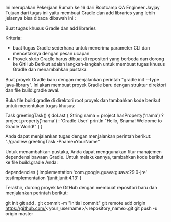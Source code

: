 Ini merupakan Pekerjaan Rumah ke 16 dari Bootcamp QA Engineer Jayjay
Tujuan dari tugas ini yaitu membuat Gradle dan add libraries yang lebih jelasnya bisa dibaca dibawah ini : 

Buat tugas khusus Gradle dan add libraries

Kriteria:
- buat tugas Gradle sederhana untuk menerima parameter CLI dan mencetaknya dengan pesan ucapan
- Proyek skrip Gradle harus dibuat di repositori yang berbeda dan dorong ke GitHub
Berikut adalah langkah-langkah untuk membuat tugas khusus Gradle dan menambahkan pustaka:

Buat proyek Gradle baru dengan menjalankan perintah "gradle init --type java-library". Ini akan membuat proyek Gradle baru dengan struktur direktori dan file build.gradle awal.

Buka file build.gradle di direktori root proyek dan tambahkan kode berikut untuk menentukan tugas khusus:

Task greetingTask() {
    doLast {
        String nama = project.hasProperty('nama') ? project.property('nama') : 'Gradle User'
        println "Hello, $nama! Welcome to Gradle World!"
    }
}

Anda dapat menjalankan tugas dengan menjalankan perintah berikut: "./gradlew greetingTask -Pname=YourName"

Untuk menambahkan pustaka, Anda dapat menggunakan fitur manajemen dependensi bawaan Gradle. Untuk melakukannya, tambahkan kode berikut ke file build.gradle Anda:

dependencies {
implementation 'com.google.guava:guava:29.0-jre'
testImplementation 'junit:junit:4.13'
}

Terakhir, dorong proyek ke GitHub dengan membuat repositori baru dan menjalankan perintah berikut:

git init
git add .
git commit -m "Initial commit"
git remote add origin https://github.com/<your_username>/<repository_name>.git
git push -u origin master
